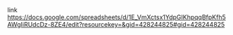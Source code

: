 link https://docs.google.com/spreadsheets/d/1E_VmXctsx1YdpGIKhpqqBfpKfh5AWgIiRUdcDz-8ZE4/edit?resourcekey=&gid=428244825#gid=428244825
